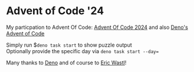 # Advent of Code '24

My particpation to Advent Of Code: [Advent Of Code 2024](https://adventofcode.com/2024) and also [Deno's Advent of Code](https://deno.com/blog/advent-of-code-2024)

Simply run $`deno task start` to show puzzle output\
Optionally provide the specific day via `deno task start --day=` 

Many thanks to [Deno](https://deno.com) and of course to [Eric Wastl](https://was.tl/)!
